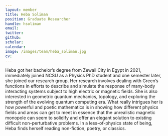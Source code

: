 ```yaml
---
layout: member
title: Heba Soliman
position: Graduate Researcher
handle: hsoliman
email: 
twitter: 
github: 
scholar:
calendar:
image: /images/team/heba_soliman.jpg
cv:
---
```


Heba got her bachelor’s degree from Zewail City in Egypt in 2021, immediately joined NCSU as a Physics PhD student and one semester later, she joined our research group. Her research involves dealing with Green’s functions in efforts to describe and simulate the response of many-body interacting systems subject to high electric or magnetic fields. She is also interested in geometric quantum mechanics, topology, and exploring the strength of the evolving quantum computing era. What really intrigues her is how powerful and poetic mathematics is in showing how different physics fields and areas can get to meet in essence that the unrealistic magnetic monopole can seem to solidify and offer an elegant solution to existing difficult non-perturbative problems. In a less-of-physics state of being, Heba finds herself reading non-fiction, poetry, or classics.
